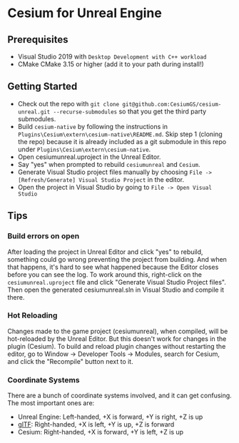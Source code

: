 # Cesium for Unreal Engine

## Prerequisites

* Visual Studio 2019 with `Desktop Development with C++ workload`
* CMake CMake 3.15 or higher (add it to your path during install!)

## Getting Started

* Check out the repo with `git clone git@github.com:CesiumGS/cesium-unreal.git --recurse-submodules` so that you get the third party submodules.
* Build `cesium-native` by following the instructions in `Plugins\Cesium\extern\cesium-native\README.md`. Skip step 1 (cloning the repo) because it is already included as a git submodule in this repo under `Plugins\Cesium\extern\cesium-native`.
* Open cesiumunreal.uproject in the Unreal Editor.
* Say "yes" when prompted to rebuild `cesiumunreal` and `Cesium`.
* Generate Visual Studio project files manually by choosing `File -> [Refresh/Generate] Visual Studio Project` in the editor.
* Open the project in Visual Studio by going to `File -> Open Visual Studio`

## Tips

### Build errors on open

After loading the project in Unreal Editor and click "yes" to rebuild, something could go wrong preventing the project from building. And when that happens, it's hard to see what happened because the Editor closes before you can see the log. To work around this, right-click on the `cesiumunreal.uproject` file and click "Generate Visual Studio Project files". Then open the generated cesiumunreal.sln in Visual Studio and compile it there.

### Hot Reloading

Changes made to the game project (cesiumunreal), when compiled, will be hot-reloaded by the Unreal Editor. But this doesn't work for changes in the plugin (Cesium). To build and reload plugin changes without restarting the editor, go to Window -> Developer Tools -> Modules, search for Cesium, and click the "Recompile" button next to it.

### Coordinate Systems

There are a bunch of coordinate systems involved, and it can get confusing. The most important ones are:

* Unreal Engine: Left-handed, +X is forward, +Y is right, +Z is up
* [glTF](https://github.com/KhronosGroup/glTF/tree/master/specification/2.0#coordinate-system-and-units): Right-handed, +X is left, +Y is up, +Z is forward
* Cesium: Right-handed, +X is forward, +Y is left, +Z is up
